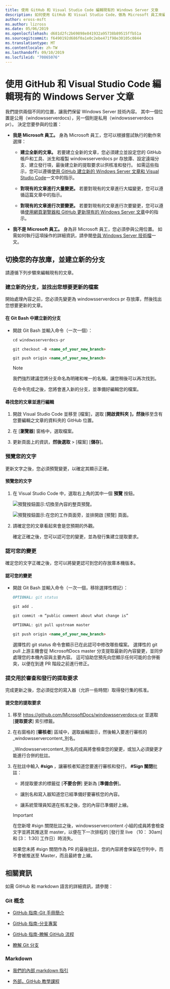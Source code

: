 ```yaml
---
title: 使用 GitHub 和 Visual Studio Code 編輯現有的 Windows Server 文章
description: 如何使用 GitHub 和 Visual Studio Code，做為 Microsoft 員工來編輯現有的 Windows Server 相關文章。
author: eross-msft
ms.author: lizross
ms.date: 05/06/2019
ms.openlocfilehash: d681d2fc2b69898e841932a95738b89515ffb51a
ms.sourcegitcommit: f6490192d686f0a1e0c2ebe471f98e30105c0844
ms.translationtype: MT
ms.contentlocale: zh-TW
ms.lasthandoff: 09/10/2019
ms.locfileid: "70865076"
---
```

# <a name="edit-an-existing-windows-server-article-using-github-and-visual-studio-code"></a>使用 GitHub 和 Visual Studio Code 編輯現有的 Windows Server 文章

我們提供兩個不同的位置，讓我們保留 Windows Server 技術內容。 其中一個位置是公用（windowsserverdocs），另一個則是私用（windowsserverdocs pr）。 決定您要參與的位置：

- **我是 Microsoft 員工。** 身為 Microsoft 員工，您可以根據嘗試執行的動作來選擇：

    - **建立全新的文章。** 若要建立全新的文章，您必須建立並設定您的 GitHub 帳戶和工具、派生和複製 windowsserverdocs pr 存放庫、設定遠端分支、建立發行項，最後建立新的提取要求以供核准和發行。 如需這些指示，您可以遵循[使用 GitHub 建立新的 Windows Server 文章和 Visual Studio Code](create-new-using-github.md)一文中的指示。

    - **對現有的文章進行大量變更。** 若要對現有的文章進行大幅變更，您可以遵循這篇文章中的指示。

    - **對現有的文章進行次要變更。** 若要對現有的文章進行次要變更，您可以遵循[使用網頁瀏覽器和 GitHub 更新現有的 Windows Server 文章](github-browser-updates.md)中的指示。

- **我不是 Microsoft 員工。** 身為非 Microsoft 員工，您必須參與公用位置。 如需如何執行這項操作的詳細資訊，請參閱[參與 Windows Server 技術檔](https://github.com/MicrosoftDocs/windowsserverdocs/blob/master/CONTRIBUTING.md)一文。

## <a name="switch-your-repo-and-create-a-new-branch"></a>切換您的存放庫，並建立新的分支

請遵循下列步驟來編輯現有的文章。

### <a name="create-a-new-branch-and-locate-the-file-you-want-to-update"></a>建立新的分支，並找出您想要更新的檔案

開始處理內容之前，您必須先變更為 windowsserverdocs pr 存放庫，然後找出您想要更新的文章。

#### <a name="to-create-a-new-branch-in-git-bash"></a>在 Git Bash 中建立新的分支

- 開啟 Git Bash 並輸入命令（一次一個）：

    ```markdown
    cd windowsserverdocs-pr

    git checkout –B <name_of_your_new_branch>

    git push origin <name_of_your_new_branch>
    ```

    >[!Note]
    >我們強烈建議您將分支命名為明確和唯一的名稱，讓您稍後可以再次找到。

    在命令完成之後，您將會進入新的分支，並準備好編輯您的檔案。

#### <a name="to-locate-your-article-and-make-your-edits"></a>尋找您的文章並進行編輯

1. 開啟 Visual Studio Code 並移至 [檔案]，選取 [**開啟資料夾** **]，然後**移至含有您要編輯之文章的資料夾的 GitHub 位置。

2. 在 [**瀏覽器**] 窗格中，選取檔案。

3. 更新頁面上的資訊，**然後選取** > [檔案] [**儲存**]。

### <a name="preview-your-text"></a>預覽您的文字

更新文字之後，您必須預覽變更，以確定其顯示正確。

#### <a name="to-preview-your-text"></a>預覽您的文字

1. 在 Visual Studio Code 中，選取右上角的其中一個 **預覽** 按鈕。

    ![預覽按鈕圖示](media/create-new-using-github/preview-button-full-page.png):切換至內容的整頁預覽。

    ![預覽按鈕圖示](media/create-new-using-github/preview-button-side-by-side.png):在您的工作頁面旁，並排開啟 [預覽] 頁面。

2. 請確定您的文章看起來會是您預期的外觀。

    確定正確之後，您可以認可您的變更，並為發行集建立提取要求。

### <a name="commit-your-changes"></a>認可您的變更

確定您的文字正確之後，您可以將變更認可到您的存放庫本機版本。

#### <a name="to-commit-your-changes"></a>認可您的變更

- 開啟 Git Bash 並輸入命令（一次一個，移除選擇性標記）：

    ```markdown
    OPTIONAL: git status

    git add .

    git commit -m “public comment about what change is”

    OPTIONAL: git pull upstream master

    git push origin <name_of_your_new_branch>

    ```

    選擇性的 git status 命令會顯示已在此認可中修改哪些檔案。 選擇性的 git pull 上游主機會從 MicrosoftDocs master 分支提取最新的內容變更，並同步處理您的本機內容與主要內容。 這可協助您預先向您顯示任何可能的合併衝突，以便在到達 PR 階段之前進行修正。

### <a name="submit-a-pull-request-for-review-and-publication"></a>提交用於審查和發行的提取要求

完成更新之後，您必須從您的寫入器（允許一些時間）取得發行集的核准。

#### <a name="to-submit-your-pull-request"></a>提交您的提取要求

1. 移至 https://github.com/MicrosoftDocs/windowsserverdocs-pr 並選取 [**提取要求**] 索引標籤。

2. 在右窗格的 [**審核者**] 區域中，選取齒輪圖示，然後輸入要進行審核的_windowsservercontent_別名。

    _Windowsservercontent_別名的成員將會檢查您的變更，或加入必須變更才能進行合併的批註。

3. 在批註中輸入 **#sign** ，讓審核者知道您要進行審核和發行。 **#Sign 關閉**批註：

    - 將提取要求的標籤從 [**不要合併**] 更新為 [**準備合併**]。

    - 讓別名和寫入器知道您已經準備好要審核您的內容。

    - 讓系統管理員知道在核准之後，您的內容已準備好上線。

    >[!Important]
    >在您新增 #sign 關閉批註之後，windowsservercontent 小組的成員將會檢查文字並將其推送至 master，以便在下一次排程的 [發行至 live （10： 30am] 和 [3： 1:30] 工作日）時消失。
    >
    >如果您未將 #sign 關閉作為 PR 的最後批註，您的內容將會保留在佇列中，而不會被推送至 Master，而且最終會上線。

## <a name="related-information"></a>相關資訊

如需 GitHub 和 markdown 語言的詳細資訊，請參閱：

### <a name="git-concepts"></a>Git 概念

- [GitHub 指南-Git 手冊簡介](https://guides.github.com/introduction/git-handbook/)

- [GitHub 指南-分支專案](https://guides.github.com/activities/forking/)

- [GitHub 指南-瞭解 GitHub 流程](https://guides.github.com/introduction/flow/)

- [瞭解 Git 分支](https://learngitbranching.js.org/ (適用于 visual 工具學習！))

### <a name="markdown"></a>Markdown

- [我們的內部 markdown 指引](https://review.docs.microsoft.com/help/contribute/markdown-reference?branch=master)

- [外部，GitHub 教學課程](https://www.markdowntutorial.com/)
